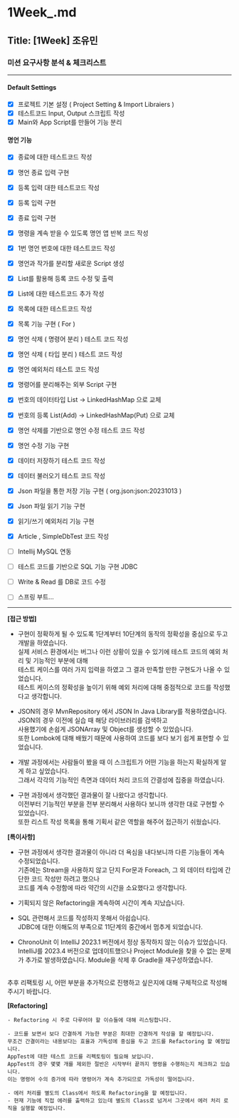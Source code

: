# 1Week_.md

## Title: [1Week] 조유민

### 미션 요구사항 분석 & 체크리스트

---
#### Default Settings
- [x] 프로젝트 기본 설정 ( Project Setting & Import Libraiers )
- [x] 테스트코드 Input, Output 스크립트 작성
- [x] Main와 App Script를 만들어 기능 분리

#### 명언 기능
- [x] 종료에 대한 테스트코드 작성
- [x] 명언 종료 입력 구현


- [x] 등록 입력 대한 테스트코드 작성
- [x] 등록 입력 구현
- [x] 종료 입력 구현
- [x] 명령을 계속 받을 수 있도록 명언 앱 반복 코드 작성


- [x] 1번 명언 번호에 대한 테스트코드 작성
- [x] 명언과 작가를 분리할 새로운 Script 생성
- [x] List를 활용해 등록 코드 수정 및 출력


- [x] List에 대한 테스트코드 추가 작성


- [x] 목록에 대한 테스트코드 작성
- [x] 목록 기능 구현 ( For )


- [x] 명언 삭제 ( 명령어 분리 ) 테스트 코드 작성
- [x] 명언 삭제 ( 타입 분리 ) 테스트 코드 작성
- [x] 명언 예외처리 테스트 코드 작성
- [x] 명령어를 분리해주는 외부 Script 구현
- [x] 번호의 데이터타입  List -> LinkedHashMap 으로 교체
- [x] 번호의 등록 List(Add) -> LinkedHashMap(Put) 으로 교체


- [x] 명언 삭제를 기반으로 명언 수정 테스트 코드 작성
- [x] 명언 수정 기능 구현


- [x] 데이터 저장하기 테스트 코드 작성
- [x] 데이터 불러오기 테스트 코드 작성
- [x] Json 파일을 통한 저장 기능 구현 ( org.json:json:20231013 )
- [x] Json 파일 읽기 기능 구현
- [x] 읽기/쓰기 예외처리 기능 구현


- [x] Article , SimpleDbTest 코드 작성
- [ ] Intellij MySQL 연동
- [ ] 테스트 코드를 기반으로 SQL 기능 구현 JDBC


- [ ] Write & Read 를 DB로 코드 수정


- [ ] 스프링 부트...

---

**[접근 방법]**

- 구현이 정확하게 될 수 있도록 1단계부터 10단계의 동작의 정확성을 중심으로 두고 개발을 하였습니다.
  <br>실제 서비스 환경에서는 버그나 이런 상황이 있을 수 있기에 테스트 코드의 예외 처리 및 기능적인 부분에 대해 
  <br>테스트 케이스를 여러 가지 입력을 하였고 그 결과 만족할 만한 구현도가 나올 수 있었습니다.
  <br>테스트 케이스의 정확성을 높이기 위해 예외 처리에 대해 중점적으로 코드를 작성했다고 생각합니다.


- JSON의 경우 MvnRepository 에서 JSON In Java Library를 적용하였습니다.
  <br> JSON의 경우 이전에 실습 때 해당 라이브러리를 검색하고
  <br>사용했기에 손쉽게 JSONArray 및 Object를 생성할 수 있었습니다.
  <br> 또한 Lombok에 대해 배웠기 때문에 사용하여 코드를 보다 보기 쉽게 표현할 수 있었습니다.


- 개발 과정에서는 사람들이 봤을 때 이 스크립트가 어떤 기능을 하는지 확실하게 알게 하고 싶었습니다.
  <br>그래서 각각의 기능적인 측면과 데이터 처리 코드의 간결성에 집중을 하였습니다.


- 구현 과정에서 생각했던 결과물이 잘 나왔다고 생각합니다.
  <br>이전부터 기능적인 부분을 전부 분리해서 사용하다 보니까 생각한 대로 구현할 수 있었습니다.
  <br>또한 리스트 작성 목록을 통해 기획서 같은 역할을 해주어 접근하기 쉬웠습니다.

**[특이사항]**

- 구현 과정에서 생각한 결과물이 아니라 더 욕심을 내다보니까 다른 기능들이 계속 수정되었습니다.
  <br>기존에는 Stream을 사용하지 않고 단지 For문과 Foreach, 그 외 데이터 타입에 간단한 코드 작성만 하려고 했으나
  <br>코드를 계속 수정함에 따라 약간의 시간을 소요했다고 생각합니다.


- 기획되지 않은 Refactoring을 계속하여 시간이 계속 지났습니다.


- SQL 관련해서 코드를 작성하지 못해서 아쉽습니다.
  <br>JDBC에 대한 이해도의 부족으로 11단계의 중간에서 멈추게 되었습니다.


- ChronoUnit 이 IntelliJ 2023.1 버전에서 정상 동작하지 않는 이슈가 있었습니다.
IntelliJ를 2023.4 버전으로 업데이트했으나 Project Module을 찾을 수 없는 문제가 추가로 발생하였습니다.
Module을 삭제 후 Gradle을 재구성하였습니다.

<br>
추후 리팩토링 시, 어떤 부분을 추가적으로 진행하고 싶은지에 대해 구체적으로 작성해주시기 바랍니다.

  **[Refactoring]**

    - Refactoring 시 주로 다루어야 할 이슈들에 대해 리스팅합니다.

    - 코드를 보면서 보다 간결하게 가능한 부분은 최대한 간결하게 작성을 할 예정입니다.
    무조건 간결이라는 내용보다는 효율과 가독성에 중심을 두고 코드를 Refactoring 할 예정입니다.
    AppTest에 대한 테스트 코드를 리펙토링이 필요해 보입니다.
    AppTest의 경우 몇몇 개를 제외한 절반은 시작부터 끝까지 명령을 수행하는지 체크하고 있습니다.
    이는 명령어 수의 증가에 따라 명령어가 계속 추가되므로 가독성이 떨어집니다.

    - 에러 처리를 별도의 Class에서 하도록 Refactoring을 할 예정입니다.
    - 현재 기능에 직접 에러를 출력하고 있는데 별도의 Class로 넘겨서 그곳에서 에러 처리 로직을 실행할 예정입니다.
    
